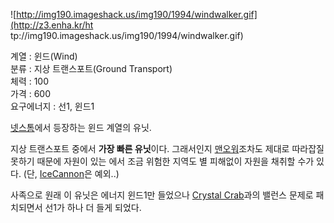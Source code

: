 ![http://img190.imageshack.us/img190/1994/windwalker.gif](http://z3.enha.kr/ht
tp://img190.imageshack.us/img190/1994/windwalker.gif)

계열 : 윈드(Wind)  
분류 : 지상 트랜스포트(Ground Transport)  
체력 : 100  
가격 : 600  
요구에너지 : 선1, 윈드1

[넷스톰](%EB%84%B7%EC%8A%A4%ED%86%B0.md)에서 등장하는 윈드 계열의 유닛.

지상 트랜스포트 중에서 **가장 빠른 유닛**이다. 그래서인지
[맨오워](%3BMan%20o%27War%20Pool%20%26%20Man%20o%27War.md)조차도 제대로 따라잡질 못하기 때문에
자원이 있는 에서 조금 위험한 지역도 별 피해없이 자원을 채취할 수가 있다. (단, [IceCannon](Ice%20Cannon.md)은 예외..)

사족으로 원래 이 유닛은 에너지 윈드1만 들었으나 [Crystal Crab](Crystal%20Crab.md)과의 밸런스 문제로
패치되면서 선1가 하나 더 들게 되었다.

